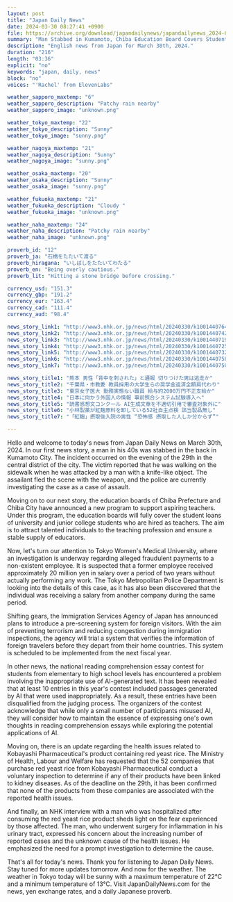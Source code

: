 ```yaml
---
layout: post
title: "Japan Daily News"
date: 2024-03-30 08:27:41 +0900
file: https://archive.org/download/japandailynews/japandailynews_2024-03-30.mp3
summary: "Man Stabbed in Kumamoto, Chiba Education Board Covers Student Loans, & more…"
description: "English news from Japan for March 30th, 2024."
duration: "216"
length: "03:36"
explicit: "no"
keywords: "japan, daily, news"
block: "no"
voices: "'Rachel' from ElevenLabs"

weather_sapporo_maxtemp: "6"
weather_sapporo_description: "Patchy rain nearby"
weather_sapporo_image: "unknown.png"

weather_tokyo_maxtemp: "22"
weather_tokyo_description: "Sunny"
weather_tokyo_image: "sunny.png"

weather_nagoya_maxtemp: "21"
weather_nagoya_description: "Sunny"
weather_nagoya_image: "sunny.png"

weather_osaka_maxtemp: "20"
weather_osaka_description: "Sunny"
weather_osaka_image: "sunny.png"

weather_fukuoka_maxtemp: "21"
weather_fukuoka_description: "Cloudy "
weather_fukuoka_image: "unknown.png"

weather_naha_maxtemp: "24"
weather_naha_description: "Patchy rain nearby"
weather_naha_image: "unknown.png"

proverb_id: "12"
proverb_ja: "石橋をたたいて渡る"
proverb_hiragana: "いしばしをたたいてわたる"
proverb_en: "Being overly cautious."
proverb_lit: "Hitting a stone bridge before crossing."

currency_usd: "151.3"
currency_gbp: "191.2"
currency_eur: "163.4"
currency_cad: "111.4"
currency_aud: "98.4"

news_story_link1: "http://www3.nhk.or.jp/news/html/20240330/k10014407641000.html"
news_story_link2: "http://www3.nhk.or.jp/news/html/20240330/k10014407421000.html"
news_story_link3: "http://www3.nhk.or.jp/news/html/20240330/k10014407191000.html"
news_story_link4: "http://www3.nhk.or.jp/news/html/20240330/k10014407251000.html"
news_story_link5: "http://www3.nhk.or.jp/news/html/20240330/k10014407321000.html"
news_story_link6: "http://www3.nhk.or.jp/news/html/20240330/k10014407581000.html"
news_story_link7: "http://www3.nhk.or.jp/news/html/20240330/k10014407501000.html"

news_story_title1: "熊本 男性「背中を刺された」と通報 切りつけた男は逃走か"
news_story_title2: "千葉県・市教委 教員採用の大学生らの奨学金返済全額肩代わり"
news_story_title3: "東京女子医大 勤務実態ない職員 給与約2000万円不正支給か"
news_story_title4: "日本に向かう外国人の情報 事前照合システム試験導入へ"
news_story_title5: "読書感想文コンクール AI生成文章を不適切引用で審査対象外に"
news_story_title6: "小林製薬が紅麹原料を卸している52社自主点検 該当製品無し"
news_story_title7: "「紅麹」摂取後入院の男性 “恐怖感 摂取した人しか分からず”"

---
```


Hello and welcome to today's news from Japan Daily News on March 30th, 2024. In our first news story, a man in his 40s was stabbed in the back in Kumamoto City. The incident occurred on the evening of the 29th in the central district of the city. The victim reported that he was walking on the sidewalk when he was attacked by a man with a knife-like object. The assailant fled the scene with the weapon, and the police are currently investigating the case as a case of assault.

Moving on to our next story, the education boards of Chiba Prefecture and Chiba City have announced a new program to support aspiring teachers. Under this program, the education boards will fully cover the student loans of university and junior college students who are hired as teachers. The aim is to attract talented individuals to the teaching profession and ensure a stable supply of educators.

Now, let's turn our attention to Tokyo Women's Medical University, where an investigation is underway regarding alleged fraudulent payments to a non-existent employee. It is suspected that a former employee received approximately 20 million yen in salary over a period of two years without actually performing any work. The Tokyo Metropolitan Police Department is looking into the details of this case, as it has also been discovered that the individual was receiving a salary from another company during the same period.

Shifting gears, the Immigration Services Agency of Japan has announced plans to introduce a pre-screening system for foreign visitors. With the aim of preventing terrorism and reducing congestion during immigration inspections, the agency will trial a system that verifies the information of foreign travelers before they depart from their home countries. This system is scheduled to be implemented from the next fiscal year.

In other news, the national reading comprehension essay contest for students from elementary to high school levels has encountered a problem involving the inappropriate use of AI-generated text. It has been revealed that at least 10 entries in this year's contest included passages generated by AI that were used inappropriately. As a result, these entries have been disqualified from the judging process. The organizers of the contest acknowledge that while only a small number of participants misused AI, they will consider how to maintain the essence of expressing one's own thoughts in reading comprehension essays while exploring the potential applications of AI.

Moving on, there is an update regarding the health issues related to Kobayashi Pharmaceutical's product containing red yeast rice. The Ministry of Health, Labour and Welfare has requested that the 52 companies that purchase red yeast rice from Kobayashi Pharmaceutical conduct a voluntary inspection to determine if any of their products have been linked to kidney diseases. As of the deadline on the 29th, it has been confirmed that none of the products from these companies are associated with the reported health issues.

And finally, an NHK interview with a man who was hospitalized after consuming the red yeast rice product sheds light on the fear experienced by those affected. The man, who underwent surgery for inflammation in his urinary tract, expressed his concern about the increasing number of reported cases and the unknown cause of the health issues. He emphasized the need for a prompt investigation to determine the cause.

That's all for today's news. Thank you for listening to Japan Daily News. Stay tuned for more updates tomorrow. And now for the weather. The weather in Tokyo today will be sunny with a maximum temperature of 22°C and a minimum temperature of 13°C.  Visit JapanDailyNews.com for the news, yen exchange rates, and a daily Japanese proverb.
